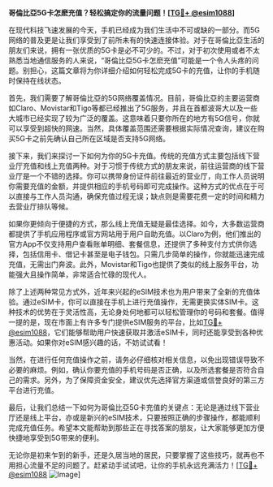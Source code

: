 **哥倫比亞5G卡怎麽充值？轻松搞定你的流量问题！[[TG💪+ @esim1088](https://t.me/s/esim1088)]**

在现代科技飞速发展的今天，手机已经成为我们生活中不可或缺的一部分。而5G网络的普及更是让我们享受到了前所未有的快速连接体验。对于在哥倫比亞生活的朋友们来说，拥有一张优质的5G卡是必不可少的。不过，对于初次使用或者不太熟悉当地通信服务的人来说，“哥倫比亞5G卡怎麽充值”可能是一个令人头疼的问题。别担心，这篇文章将为你详细介绍如何轻松完成5G卡的充值，让你的手机随时保持在线状态。

首先，我们需要了解哥倫比亞的5G网络覆盖情况。目前，哥倫比亞的主要运营商如Claro、Movistar和Tigo等都已经推出了5G服务，并且在首都波哥大以及一些大城市已经实现了较为广泛的覆盖。这意味着只要你所在的地方有5G信号，你就可以享受到超快的网速。当然，具体覆盖范围还需要根据实际情况查询，建议在购买5G卡之前先确认自己所在区域是否支持5G网络。

接下来，我们来探讨一下如何为你的5G卡充值。传统的充值方式主要包括线下营业厅充值和线上充值两种。对于习惯于传统方式的朋友来说，前往运营商的线下营业厅是一个不错的选择。你可以携带身份证件前往最近的营业厅，向工作人员说明你需要充值的金额，并提供相应的手机号码即可完成操作。这种方式的优点在于可以直接与工作人员沟通，确保充值过程无误；缺点则是需要花费一定的时间和精力去营业厅排队等候。

如果你更倾向于便捷的方式，那么线上充值无疑是最佳选择。如今，大多数运营商都提供了手机应用程序或官方网站用于用户自助充值。以Claro为例，他们推出的官方App不仅支持用户查看账单明细、套餐信息，还提供了多种支付方式供你选择，包括信用卡、借记卡甚至是电子钱包。只需几步简单的操作，你就能迅速完成充值，无需出门奔波。此外，Movistar和Tigo也提供了类似的线上服务平台，功能强大且操作简单，非常适合忙碌的现代人。

除了上述两种常见方式外，近年来兴起的eSIM技术也为用户带来了全新的充值体验。通过eSIM卡，你可以直接在手机上进行充值操作，无需更换实体SIM卡。这种技术的优势在于灵活性高，无论身处何地都可以轻松管理你的号码和套餐。值得一提的是，现在市面上有许多专门提供eSIM服务的平台，比如[TG💪+ @esim1088](https://t.me/s/esim1088)，它们能够帮助用户快速获取并激活eSIM卡，同时还能享受到各种优惠活动。如果你对eSIM感兴趣的话，不妨试试看！

当然，在进行任何充值操作之前，请务必仔细核对相关信息，以免出现错误导致不必要的麻烦。例如，确认你要充值的手机号码是否正确，以及所选套餐是否符合自己的需求。另外，为了保障资金安全，建议优先选择官方渠道或信誉良好的第三方平台进行充值。

最后，让我们总结一下如何为哥倫比亞5G卡充值的关键点：无论是通过线下营业厅还是线上平台，亦或是新兴的eSIM技术，只要按照正确的步骤操作，都能顺利完成充值任务。希望本文能帮助到那些正在寻找答案的朋友，让大家能够更加方便快捷地享受到5G带来的便利。

无论你是初来乍到的新手，还是久居当地的居民，只要掌握了这些技巧，就再也不用担心流量不足的问题了。赶紧动手试试吧，让你的手机永远充满活力！[[TG💪+ @esim1088](https://t.me/s/esim1088) ![Image](https://i.postimg.cc/4NQfJmqS/Snipaste-2025-05-13-00-14-12.png)]